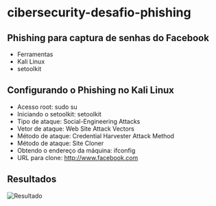 # cibersecurity-desafio-phishing

## Phishing para captura de senhas do Facebook
* Ferramentas
* Kali Linux
* setoolkit
## Configurando o Phishing no Kali Linux
* Acesso root: sudo su
* Iniciando o setoolkit: setoolkit
* Tipo de ataque: Social-Engineering Attacks
* Vetor de ataque: Web Site Attack Vectors
* Método de ataque: Credential Harvester Attack Method 
* Método de ataque: Site Cloner
* Obtendo o endereço da máquina: ifconfig
* URL para clone: http://www.facebook.com

## Resultados
![Resultado](https://github.com/Oliver-Igor/cibersecurity-desafio-phishing/issues/1#issue-2097084460)
